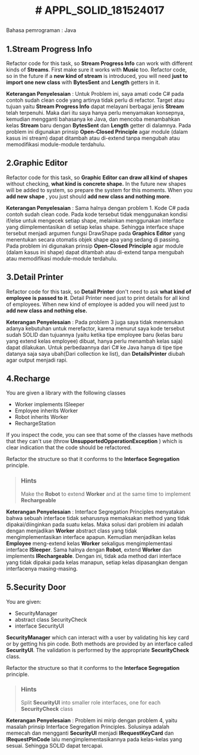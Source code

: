 # <p align="center"> # APPL_SOLID_181524017 </p>

Bahasa pemrograman : Java

## 1.Stream Progress Info

Refactor code for this task, so **Stream Progress Info** can work with different kinds of **Streams**. First make sure it works with **Music** too. Refactor code, so in the future if a **new kind of stream** is introduced, you will need **just to import one new class** with   **BytesSent** and **Length** getters in it.

**Keterangan Penyelesaian** :
Untuk Problem ini, saya amati code C# pada contoh sudah clean code yang artinya tidak perlu di refactor. Target atau tujuan yaitu **Stream Progress Info** dapat melayani berbagai jenis **Stream** telah terpenuhi. Maka dari itu saya hanya perlu menyamakan konsepnya, kemudian mengganti bahasanya ke Java, dan mencoba menambahkan kelas **Stream** baru dengan **BytesSent** dan **Length** getter di dalamnya. Pada problem ini digunakan prinsip **Open-Closed Principle** agar module (dalam kasus ini stream) dapat ditambah atau di-extend tanpa mengubah atau memodifikasi module-module terdahulu.

## 2.Graphic Editor

Refactor code for this task, so **Graphic Editor can draw all kind of shapes** without checking, **what kind is concrete shape.** In the future new shapes will be added to system, so prepare the system for this moments. When you **add new shape** , you just should **add new class and nothing more**.

**Keterangan Penyelesaian** :
Sama halnya dengan problem 1. Kode C# pada contoh sudah clean code. Pada kode tersebut tidak menggunakan kondisi if/else untuk mengecek setiap shape, melainkan menggunakan interface yang diimplementasikan di setiap kelas shape. Sehingga interface shape tersebut menjadi argumen fungsi DrawShape pada **Graphics Editor** yang menentukan secara otomatis objek shape apa yang sedang di passing. Pada problem ini digunakan prinsip **Open-Closed Principle** agar module (dalam kasus ini shape) dapat ditambah atau di-extend tanpa mengubah atau memodifikasi module-module terdahulu.

## 3.Detail Printer

Refactor code for this task, so **Detail Printer** don&#39;t need to ask **what kind of employee is passed to it**. Detail Printer need just to print details for all kind of employees. When new kind of employee is added you will need just to **add new class and nothing else.**

**Keterangan Penyelesaian** :
Pada problem 3 juga saya tidak menemukan adanya kebutuhan untuk merefactor, karena menurut saya kode tersebut sudah SOLID dan tujuannya (yaitu ketika tipe employee baru (kelas baru yang extend kelas employee) dibuat, hanya perlu menambah kelas saja) dapat dilakukan. Untuk perbedaannya dari C# ke Java hanya di tipe tipe datanya saja saya ubah(Dari collection ke list), dan **DetailsPrinter** diubah agar output menjadi rapi.

## 4.Recharge

You are given a library with the following classes

- Worker implements ISleeper
- Employee inherits Worker
- Robot inherits Worker
- RechargeStation

If you inspect the code, you can see that some of the classes have methods that they can&#39;t use (throw **UnsupportedOpperationException** ) which is clear indication that the code should be refactored.

Refactor the structure so that it conforms to the **Interface Segregation** principle.

> ### Hints
> Make the **Robot** to extend **Worker** and at the same time to implement **Rechargeable**

**Keterangan Penyelesaian** :
Interface Segregation Principles menyatakan bahwa sebuah interface tidak seharusnya memaksakan method yang tidak dipakai/diinginkan pada suatu kelas. Maka solusi dari problem ini adalah dengan menjadikan **Worker** abstract class yang tidak mengimplementasikan interface apapun. Kemudian menjadikan kelas **Employee** meng-extend kelas **Worker** sekaligus mengimplementasi interface **ISleeper**. Sama halnya dengan **Robot**, extend **Worker** dan implements **IRechargeable**. Dengan ini, tidak ada method dari interface yang tidak dipakai pada kelas manapun, setiap kelas dipasangkan dengan interfacenya masing-masing.

## 5.Security Door

You are given:

- SecurityManager
- abstract class SecurityCheck
- interface SecurityUI

**SecurityManager** which can interact with a user by validating his key card or by getting his pin code. Both methods are provided by an interface called **SecurityUI**. The validation is performed by the appropriate **SecurityCheck** class.

Refactor the structure so that it conforms to the **Interface Segregation** principle.

> ### Hints
> Split **SecurityUI** into smaller role interfaces, one for each **SecurityCheck** class

**Keterangan Penyelesaian** :
Problem ini mirip dengan problem 4, yaitu masalah prinsip Interface Segregation Principles. Solusinya adalah memecah dan mengganti **SecurityUI** menjadi **IRequestKeyCard** dan **IRequestPinCode** lalu mengimplementasikannya pada kelas-kelas yang sesuai. Sehingga SOLID dapat tercapai.

